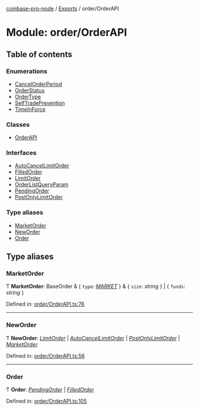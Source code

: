 [coinbase-pro-node](../README.md) / [Exports](../modules.md) / order/OrderAPI

# Module: order/OrderAPI

## Table of contents

### Enumerations

- [CancelOrderPeriod](../enums/order_orderapi.cancelorderperiod.md)
- [OrderStatus](../enums/order_orderapi.orderstatus.md)
- [OrderType](../enums/order_orderapi.ordertype.md)
- [SelfTradePrevention](../enums/order_orderapi.selftradeprevention.md)
- [TimeInForce](../enums/order_orderapi.timeinforce.md)

### Classes

- [OrderAPI](../classes/order_orderapi.orderapi.md)

### Interfaces

- [AutoCancelLimitOrder](../interfaces/order_orderapi.autocancellimitorder.md)
- [FilledOrder](../interfaces/order_orderapi.filledorder.md)
- [LimitOrder](../interfaces/order_orderapi.limitorder.md)
- [OrderListQueryParam](../interfaces/order_orderapi.orderlistqueryparam.md)
- [PendingOrder](../interfaces/order_orderapi.pendingorder.md)
- [PostOnlyLimitOrder](../interfaces/order_orderapi.postonlylimitorder.md)

### Type aliases

- [MarketOrder](order_orderapi.md#marketorder)
- [NewOrder](order_orderapi.md#neworder)
- [Order](order_orderapi.md#order)

## Type aliases

### MarketOrder

Ƭ **MarketOrder**: BaseOrder & { `type`: [_MARKET_](../enums/order_orderapi.ordertype.md#market) } & { `size`: _string_ } \| { `funds`: _string_ }

Defined in: [order/OrderAPI.ts:76](https://github.com/bennycode/coinbase-pro-node/blob/3a89239/src/order/OrderAPI.ts#L76)

---

### NewOrder

Ƭ **NewOrder**: [_LimitOrder_](../interfaces/order_orderapi.limitorder.md) \| [_AutoCancelLimitOrder_](../interfaces/order_orderapi.autocancellimitorder.md) \| [_PostOnlyLimitOrder_](../interfaces/order_orderapi.postonlylimitorder.md) \| [_MarketOrder_](order_orderapi.md#marketorder)

Defined in: [order/OrderAPI.ts:56](https://github.com/bennycode/coinbase-pro-node/blob/3a89239/src/order/OrderAPI.ts#L56)

---

### Order

Ƭ **Order**: [_PendingOrder_](../interfaces/order_orderapi.pendingorder.md) \| [_FilledOrder_](../interfaces/order_orderapi.filledorder.md)

Defined in: [order/OrderAPI.ts:105](https://github.com/bennycode/coinbase-pro-node/blob/3a89239/src/order/OrderAPI.ts#L105)
